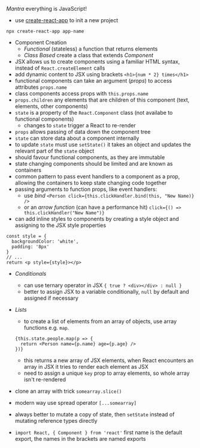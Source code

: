 *Mantra* everything is JavaScript! 

- use [create-react-app](https://github.com/facebook/create-react-app) to init a new project
```
npx create-react-app app-name
```
- Component Creation
  - *Functional* (stateless) a function that returns elements
  - *Class Based* create a class that extends *Component*
- JSX allows us to create components using a familiar HTML syntax, instead of `React.createElement` calls
- add dynamic content to JSX using brackets `<h1>{num * 2} times</h1>`
- functional components can take an argument (*props*) to access attributes `props.name`
- class components access props with `this.props.name`
- `props.children` any elements that are children of this component (text, elements, other components)
- `state` is a property of the `React.Component` class (not availabe to functional components)
  - changes to `state` trigger a React to re-render
- `props` allows passing of data down the component tree
- `state` can store data about a component internally
- to update `state` must use `setState()` it takes an object and updates the relevant part of the `state` object
- should favour functional components, as they are immutable
- state changing components should be limited and are known as containers
- common pattern to pass event handlers to a component as a prop, allowing the containers to keep state changing code together
- passing arguments to function props, like event handlers:
  - use *bind* `<Person click={this.clickHandler.bind(this, "New Name)} />`
  - or an *arrow function* (can have a performance hit) `click={() => this.clickHandler("New Name")}`
- can add inline styles to components by creating a style object and assigning to the JSX style properties
```
const style = {
  backgroundColor: 'white',
  padding: '8px'
}
// ...
return <p style={style}></p>
```

- *Conditionals*
  - can use ternary operator in JSX `{ true ? <div></div> : null }`
  - better to assign JSX to a variable  conditionally, `null` by default and assigned if necessary
- *Lists*
  - to create a list of elements from an array of objects, use array functions e.g. `map`.
  ```
  {this.state.people.map(p => {
    return <Person name={p.name} age={p.age} />
  })}
  ```
  - this returns a new array of JSX elements, when React encounters an array in JSX it tries to render each element as JSX
  - need to assign a unique `key` prop to array elements, so whole array isn't re-rendered
  
  
- clone an array with trick `somearray.slice()`
- modern way use spread operator `[...somearray]`
- always better to mutate a copy of state, then `setState` instead of mutating reference types directly

- `import React, { Component } from 'react'` first name is the default export, the names in the brackets are named exports

